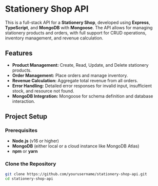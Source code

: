 # Stationery Shop API

This is a full-stack API for a **Stationery Shop**, developed using **Express**, **TypeScript**, and **MongoDB** with **Mongoose**. The API allows for managing stationery products and orders, with full support for CRUD operations, inventory management, and revenue calculation.

## Features

- **Product Management:** Create, Read, Update, and Delete stationery products.
- **Order Management:** Place orders and manage inventory.
- **Revenue Calculation:** Aggregate total revenue from all orders.
- **Error Handling:** Detailed error responses for invalid input, insufficient stock, and resource not found.
- **MongoDB Integration:** Mongoose for schema definition and database interaction.

## Project Setup

### Prerequisites

- **Node.js** (v16 or higher)
- **MongoDB** (either local or a cloud instance like MongoDB Atlas)
- **npm** or **yarn**

### Clone the Repository

```bash
git clone https://github.com/yourusername/stationery-shop-api.git
cd stationery-shop-api
```
